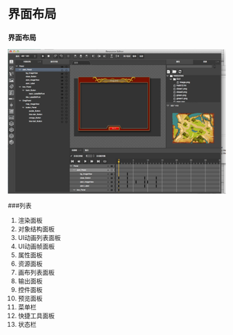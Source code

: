 # 界面布局

### 界面布局
![](./res/main_window.png)

###列表

1. 渲染面板
2. 对象结构面板
3. UI动画列表面板
4. UI动画帧面板
5. 属性面板
6. 资源面板
7. 画布列表面板
8. 输出面板
9. 控件面板
10. 预览面板
11. 菜单栏
12. 快捷工具面板
13. 状态栏